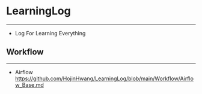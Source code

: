 # LearningLog
---
- Log For Learning Everything
## Workflow
---
- Airflow <https://github.com/HojinHwang/LearningLog/blob/main/Workflow/Airflow_Base.md>
